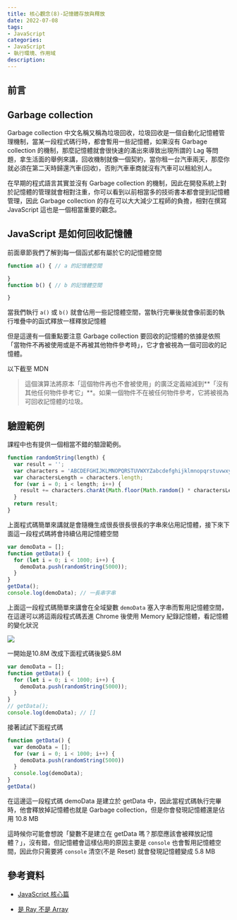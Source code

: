 ```yaml
---
title: 核心觀念(8)-記憶體存放與釋放
date: 2022-07-08
tags:
- JavaScript
categories:
- JavaScript
- 執行環境、作用域
description:
---
```


## 前言

## Garbage collection

Garbage collection 中文名稱又稱為垃圾回收，垃圾回收是一個自動化記憶體管理機制，當某一段程式碼行時，都會暫用一些記憶體，如果沒有 Garbage collection 的機制，那麼記憶體就會很快速的滿出來導致出現所謂的 Lag 等問題，拿生活面的舉例來講，回收機制就像一個契約，當你租一台汽車兩天，那麼你就必須在第二天時歸還汽車(回收)，否則汽車車商就沒有汽車可以租給別人。

在早期的程式語言其實並沒有 Garbage collection 的機制，因此在開發系統上對於記憶體的管理就會相對注重，你可以看到以前相當多的技術書本都會提到記憶體管理，因此 Garbage collection 的存在可以大大減少工程師的負擔，相對在撰寫 JavaScript 這也是一個相當重要的觀念。

## JavaScript 是如何回收記憶體


前面章節我們了解到每一個函式都有屬於它的記憶體空間

```javascript
function a() { // a 的記憶體空間

}
function b() { // b 的記憶體空間

}
```

當我們執行 `a()` 或 `b()` 就會佔用一些記憶體空間，當執行完畢後就會像前面的執行堆疊中的函式釋放一樣釋放記憶體


但是這邊有一個重點要注意 Garbage collection 要回收的記憶體的依據是依照「當物件不再被使用或是不再被其他物件參考時」，它才會被視為一個可回收的記憶體。

以下截至 MDN

> 這個演算法將原本「這個物件再也不會被使用」的廣泛定義縮減到**「沒有其他任何物件參考它」**。如果一個物件不在被任何物件參考，它將被視為可回收記憶體的垃圾。



## 驗證範例

課程中也有提供一個相當不錯的驗證範例。


```javascript
function randomString(length) {
  var result = '';
  var characters = 'ABCDEFGHIJKLMNOPQRSTUVWXYZabcdefghijklmnopqrstuvwxyz0123456789';
  var charactersLength = characters.length;
  for (var i = 0; i < length; i++) {
    result += characters.charAt(Math.floor(Math.random() * charactersLength));
  }
  return result;
}
```

上面程式碼簡單來講就是會隨機生成很長很長很長的字串來佔用記憶體，接下來下面這一段程式碼將會持續佔用記憶體空間


```javascript
var demoData = [];
function getData() {
  for (let i = 0; i < 1000; i++) {
    demoData.push(randomString(5000));
  }
}
getData();
console.log(demoData); // 一長串字串

```

上面這一段程式碼簡單來講會在全域變數 `demoData` 塞入字串而暫用記憶體空間，在這邊可以將這兩段程式碼丟進 Chrome 後使用 Memory 紀錄記憶體，看記憶體的變化狀況

 ![](https://i.imgur.com/ZQ2TIAb.png)

一開始是10.8M
改成下面程式碼後變5.8M

```javascript
var demoData = [];
function getData() {
  for (let i = 0; i < 1000; i++) {
    demoData.push(randomString(5000));
  }
}
// getData();
console.log(demoData); // []
```


接著試試下面程式碼

```javascript
function getData() {
  var demoData = [];
  for (var i = 0; i < 1000; i++) {
    demoData.push(randomString(5000))
  }
  console.log(demoData);
}
getData()
```

在這邊這一段程式碼 demoData 是建立於 getData 中，因此當程式碼執行完畢時，他會釋放掉記憶體也就是 Garbage collection，但是你會發現記憶體還是佔用 10.8 MB


這時候你可能會想說「變數不是建立在 getData 嗎？那麼應該會被釋放記憶體？」，沒有錯，但記憶體會這樣佔用的原因主要是 `console` 也會暫用記憶體空間，因此你只需要將 `console` 清空(不是 Reset) 就會發現記憶體變成 5.8 MB


## 參考資料
- [JavaScript 核心篇](https://www.hexschool.com/courses/js-core.html)

- [是 Ray 不是 Array](https://israynotarray.com/javascript/20200502/2917226562/)